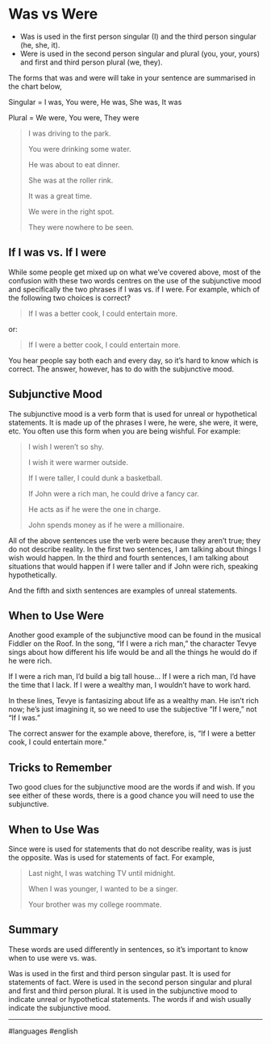 # Was vs Were

- Was is used in the first person singular (I) and the third person singular (he, she, it).
- Were is used in the second person singular and plural (you, your, yours) and first and third person plural (we, they).

The forms that was and were will take in your sentence are summarised in the chart below,

Singular = I was, You were, He was, She was, It was

Plural = We were, You were, They were

> I was driving to the park. 
> 
> You were drinking some water. 
> 
> He was about to eat dinner. 
> 
> She was at the roller rink. 
> 
> It was a great time. 
> 
> We were in the right spot. 
> 
> They were nowhere to be seen.

## If I was vs. If I were

While some people get mixed up on what we’ve covered above, most of the confusion with these two words centres on the use of the subjunctive mood and specifically the two phrases if I was vs. if I were. For example, which of the following two choices is correct?

> If I was a better cook, I could entertain more.

or:

> If I were a better cook, I could entertain more.

You hear people say both each and every day, so it’s hard to know which is correct. The answer, however, has to do with the subjunctive mood.

## Subjunctive Mood

The subjunctive mood is a verb form that is used for unreal or hypothetical statements. It is made up of the phrases I were, he were, she were, it were, etc. You often use this form when you are being wishful. For example:

> I wish I weren’t so shy.
> 
> I wish it were warmer outside.
> 
> If I were taller, I could dunk a basketball.
> 
> If John were a rich man, he could drive a fancy car.
> 
> He acts as if he were the one in charge.
> 
> John spends money as if he were a millionaire.

All of the above sentences use the verb were because they aren’t true; they do not describe reality. In the first two sentences, I am talking about things I wish would happen. In the third and fourth sentences, I am talking about situations that would happen if I were taller and if John were rich, speaking hypothetically.

And the fifth and sixth sentences are examples of unreal statements.

## When to Use Were

Another good example of the subjunctive mood can be found in the musical Fiddler on the Roof. In the song, “If I were a rich man,” the character Tevye sings about how different his life would be and all the things he would do if he were rich.

If I were a rich man, I’d build a big tall house… If I were a rich man, I’d have the time that I lack. If I were a wealthy man, I wouldn’t have to work hard.

In these lines, Tevye is fantasizing about life as a wealthy man. He isn’t rich now; he’s just imagining it, so we need to use the subjective “If I were,” not “If I was.”

The correct answer for the example above, therefore, is, “If I were a better cook, I could entertain more.”

## Tricks to Remember

Two good clues for the subjunctive mood are the words if and wish. If you see either of these words, there is a good chance you will need to use the subjunctive.

## When to Use Was

Since were is used for statements that do not describe reality, was is just the opposite. Was is used for statements of fact. For example,

> Last night, I was watching TV until midnight.
> 
> When I was younger, I wanted to be a singer.
> 
> Your brother was my college roommate.

## Summary

These words are used differently in sentences, so it’s important to know when to use were vs. was.

Was is used in the first and third person singular past. It is used for statements of fact. Were is used in the second person singular and plural and first and third person plural. It is used in the subjunctive mood to indicate unreal or hypothetical statements. The words if and wish usually indicate the subjunctive mood.

---

#languages #english